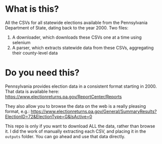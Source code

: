 # What is this?
All the CSVs for all statewide elections available from the Pennsylvania Department of State, dating back to the year 2000.
Two files:
1. A downloader, which downloads these CSVs one at a time using selenium
1. A parser, which extracts statewide data from these CSVs, aggregating their county-level data

# Do you need this?
Pennsylvania provides election data in a consistent format starting in 2000.
That data is available here: https://www.electionreturns.pa.gov/ReportCenter/Reports

They also allow you to browse the data on the web is a really pleasing format, e.g.:
https://www.electionreturns.pa.gov/General/SummaryResults?ElectionID=72&ElectionType=G&IsActive=0

This repo is only if you want to download ALL the data, rather than browse it.
I did the work of manually extracting each CSV, and placing it in the `outputs` folder.
You can go ahead and use that data directly.
